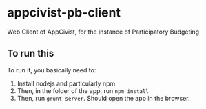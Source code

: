 # appcivist-pb-client
Web Client of AppCivist, for the instance of Participatory Budgeting

## To run this
To run it, you basically need to: 

1. Install nodejs and particularly npm
2. Then, in the folder of the app, run `npm install`
3. Then, run `grunt server`. Should open the app in the browser. 
